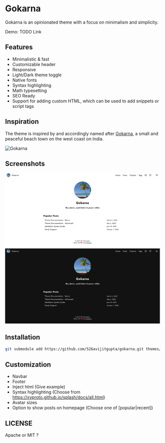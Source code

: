 # Gokarna

Gokarna is an opinionated theme with a focus on minimalism and simplicity.

Demo: TODO Link

## Features

- Minimalistic & fast
- Customizable header
- Responsive
- Light/Dark theme toggle
- Native fonts
- Syntax highlighting
- Math typesetting
- SEO Ready
- Support for adding custom HTML, which can be used to add snippets or script tags


## Inspiration

The theme is inspired by and accordingly named after [Gokarna](https://en.wikipedia.org/wiki/Gokarna,_Karnataka), a small and peaceful beach town on the west coast on India.

![Gokarna](/.project/gokarna.jpg)

## Screenshots

![Light mode](/.project/screenshot-light-home.png "Light mode") ![Dark mode](/.project/screenshot-dark-home.png "Dark mode")

## Installation

```sh
git submodule add https://github.com/526avijitgupta/gokarna.git themes/gokarna
```

## Customization

- Navbar
- Footer
- Inject html (Give example)
- Syntax highlighting (Choose from https://xyproto.github.io/splash/docs/all.html)
- Avatar sizes
- Option to show posts on homepage (Choose one of [popular|recent])

## LICENSE

Apache or MIT ?
